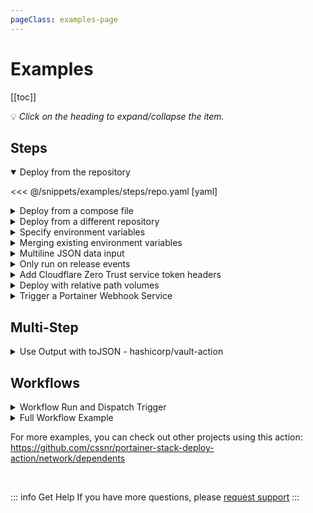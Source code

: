 ```yaml
---
pageClass: examples-page
---
```


# Examples

[[toc]]

💡 _Click on the heading to expand/collapse the item._

## Steps

<details open><summary>Deploy from the repository</summary>

<<< @/snippets/examples/steps/repo.yaml [yaml]

</details>
<details><summary>Deploy from a compose file</summary>

<<< @/snippets/examples/steps/file.yaml [yaml]

</details>
<details><summary>Deploy from a different repository</summary>

<<< @/snippets/examples/steps/other-repo.yaml [yaml]

</details>
<details><summary>Specify environment variables</summary>

<<< @/snippets/examples/steps/env.yaml [yaml]

</details>
<details><summary>Merging existing environment variables</summary>

<<< @/snippets/examples/steps/merge-env.yaml [yaml]

</details>
<details><summary>Multiline JSON data input</summary>

<<< @/snippets/examples/steps/json.yaml [yaml]

</details>
<details><summary>Only run on release events</summary>

This is done by setting: <span v-pre>`if: ${{ github.event_name == 'release' }}`</span>

<<< @/snippets/examples/steps/release.yaml [yaml]

</details>
<details><summary>Add Cloudflare Zero Trust service token headers </summary>

<<< @/snippets/examples/steps/cloudflare.yaml [yaml]

</details>
<details><summary>Deploy with relative path volumes <Badge type="tip" text="Business Edition" /></summary>

<<< @/snippets/examples/steps/path.yaml [yaml]

</details>
<details><summary>Trigger a Portainer Webhook Service <Badge type="tip" text="Webhook" /></summary>

<<< @/snippets/examples/steps/webhook.yaml [yaml]

This uses: [cssnr/web-request-action](https://github.com/cssnr/web-request-action)

</details>

## Multi-Step

<details><summary>Use Output with toJSON - hashicorp/vault-action</summary>

<<< @/snippets/examples/multi/tojson.yaml [yaml]

</details>

## Workflows

<details><summary>Workflow Run and Dispatch Trigger</summary>

This uses the `workflow_run` trigger and an `if:` condition to only run after the job named `Build` is successful,
while also allowing you to manually deploy any version you choose.

<<< @/snippets/examples/workflows/workflow-run.yaml [yaml]

</details>
<details><summary>Full Workflow Example</summary>

This combines a build, deploy, and cleanup into a single job.

<<< @/snippets/examples/workflows/full.yaml [yaml]

</details>

For more examples, you can check out other projects using this action:  
https://github.com/cssnr/portainer-stack-deploy-action/network/dependents

&nbsp;

::: info Get Help
If you have more questions, please [request support](https://github.com/cssnr/portainer-stack-deploy-action/discussions/categories/feature-requests)
:::

<style>
.examples-page summary {
    color: var(--vp-c-brand-1);
}
.examples-page summary:hover {
    filter: brightness(115%);
    /*color: var(--vp-c-indigo-2);*/
    /*text-decoration: underline;*/
    /*text-decoration-thickness: 1px;*/
}
</style>
